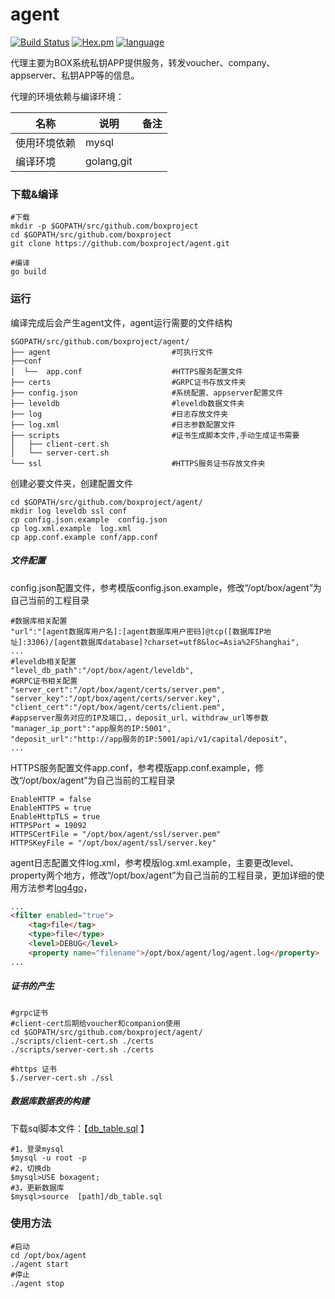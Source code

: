 # agent

[![Build Status](https://travis-ci.org/boxproject/agent.svg?branch=master)](https://travis-ci.org/boxproject/agent) [![Hex.pm](https://img.shields.io/hexpm/l/plug.svg)](https://www.apache.org/licenses/LICENSE-2.0) [![language](https://img.shields.io/badge/golang-%5E1.10-blue.svg)]()

代理主要为BOX系统私钥APP提供服务，转发voucher、company、appserver、私钥APP等的信息。

代理的环境依赖与编译环境：

| 名称         | 说明       | 备注 |
| ------------ | ---------- | ---- |
| 使用环境依赖 | mysql      |      |
| 编译环境     | golang,git |      |



### 下载&编译

```shell
#下载
mkdir -p $GOPATH/src/github.com/boxproject 
cd $GOPATH/src/github.com/boxproject
git clone https://github.com/boxproject/agent.git

#编译
go build
```



### 运行

编译完成后会产生agent文件，agent运行需要的文件结构

```shell
$GOPATH/src/github.com/boxproject/agent/
├── agent							#可执行文件
├──conf
│  └──  app.conf					#HTTPS服务配置文件
├── certs							#GRPC证书存放文件夹
├── config.json						#系统配置、appserver配置文件
├── leveldb							#leveldb数据文件夹
├── log								#日志存放文件夹
├── log.xml							#日志参数配置文件
├── scripts							#证书生成脚本文件,手动生成证书需要
│   ├── client-cert.sh
│   └── server-cert.sh
└── ssl								#HTTPS服务证书存放文件夹
```



创建必要文件夹，创建配置文件

```shell
cd $GOPATH/src/github.com/boxproject/agent/
mkdir log leveldb ssl conf 
cp config.json.example  config.json
cp log.xml.example  log.xml
cp app.conf.example conf/app.conf
```



##### 文件配置

config.json配置文件，参考模版config.json.example，修改“/opt/box/agent”为自己当前的工程目录

```htmp
#数据库相关配置
"url":"[agent数据库用户名]:[agent数据库用户密码]@tcp([数据库IP地址]:3306)/[agent数据库database]?charset=utf8&loc=Asia%2FShanghai",
...
#leveldb相关配置
"level_db_path":"/opt/box/agent/leveldb",
#GRPC证书相关配置
"server_cert":"/opt/box/agent/certs/server.pem",
"server_key":"/opt/box/agent/certs/server.key",
"client_cert":"/opt/box/agent/certs/client.pem",
#appserver服务对应的IP及端口,，deposit_url、withdraw_url等参数
"manager_ip_port":"app服务的IP:5001",  
"deposit_url":"http://app服务的IP:5001/api/v1/capital/deposit",
...
```

HTTPS服务配置文件app.conf，参考模版app.conf.example，修改“/opt/box/agent”为自己当前的工程目录

```shell
EnableHTTP = false
EnableHTTPS = true
EnableHttpTLS = true
HTTPSPort = 19092
HTTPSCertFile = "/opt/box/agent/ssl/server.pem"
HTTPSKeyFile = "/opt/box/agent/ssl/server.key"
```

agent日志配置文件log.xml，参考模版log.xml.example，主要更改level、property两个地方，修改“/opt/box/agent”为自己当前的工程目录，更加详细的使用方法参考[log4go](https://github.com/alecthomas/log4go)，

```html
...
<filter enabled="true">
    <tag>file</tag>
    <type>file</type>
    <level>DEBUG</level>
	<property name="filename">/opt/box/agent/log/agent.log</property>
...
```



##### 证书的产生

```shell
#grpc证书
#client-cert后期给voucher和companion使用
cd $GOPATH/src/github.com/boxproject/agent/
./scripts/client-cert.sh ./certs
./scripts/server-cert.sh ./certs

#https 证书
$./server-cert.sh ./ssl
```



##### 数据库数据表的构建

下载sql脚本文件：【[db_table.sql](https://github.com/boxproject/agent/blob/master/db_table.sql) 】

```shell
#1，登录mysql
$mysql -u root -p 
#2，切换db
$mysql>USE boxagent; 
#3，更新数据库
$mysql>source  [path]/db_table.sql

```



### 使用方法

```shell
#启动
cd /opt/box/agent 
./agent start 
#停止
./agent stop
```

